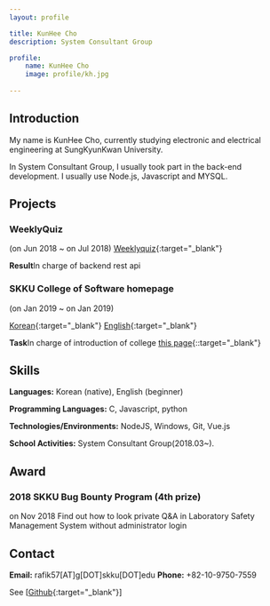 ```yaml
---
layout: profile

title: KunHee Cho
description: System Consultant Group

profile:
    name: KunHee Cho
    image: profile/kh.jpg
    
---
```

## Introduction
My name is KunHee Cho, currently studying electronic and electrical engineering at SungKyunKwan University.  

In System Consultant Group, I usually took part in the back-end development.
I usually use Node.js, Javascript and MYSQL.

## Projects
### WeeklyQuiz
(on Jun 2018 ~ on Jul 2018)
[Weeklyquiz](https://cs.skku.edu/weeklyquiz){:target="\_blank"}

<strong>Result</strong>In charge of backend rest api


### SKKU College of Software homepage
(on Jan 2019 ~ on Jan 2019)

[Korean](https://cs.skku.edu){:target="\_blank"}
[English](https://cs.skku.edu/en){:target="\_blank"}

<strong>Task</strong>In charge of introduction of college [this page](https://cs.skku.edu/college/intro/course){::target="\_blank"}


## Skills
<strong>Languages:</strong> Korean (native), English (beginner) 

<strong>Programming Languages:</strong> C, Javascript, python

<strong>Technologies/Environments:</strong> NodeJS, Windows, Git, Vue.js

<strong>School Activities:</strong> System Consultant Group(2018.03~).


## Award
 ### 2018 SKKU Bug Bounty Program (4th prize)
 on Nov 2018
 Find out how to look private Q&A in Laboratory Safety Management System without administrator login
 

## Contact
<strong>Email:</strong> rafik57[AT]g[DOT]skku[DOT]edu
<strong>Phone:</strong> +82-10-9750-7559

See [[Github](https://github.com/jokuna){:target="\_blank"}]
